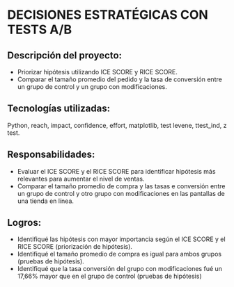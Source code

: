# DECISIONES ESTRATÉGICAS CON TESTS A/B
## Descripción del proyecto:
- Priorizar hipótesis utilizando ICE SCORE y RICE SCORE.
- Comparar el tamaño promedio del pedido y la tasa de conversión entre un grupo de control y un grupo con modificaciones.
## Tecnologías utilizadas:
Python, reach, impact, confidence, effort, matplotlib, test levene, ttest_ind, z test.
## Responsabilidades:
- Evaluar el ICE SCORE y el RICE SCORE para identificar hipótesis más relevantes para aumentar el nivel de ventas.
- Comparar el tamaño promedio de compra y las tasas e conversión entre un grupo de control y otro grupo con modificaciones en las pantallas de una tienda en línea.
## Logros:
- Identifiqué las hipótesis con mayor importancia según el ICE SCORE y el RICE SCORE (priorización de hipótesis).
- Identifiqué el tamaño promedio de compra es igual para ambos grupos (pruebas de hipótesis).
- Identifiqué que la tasa conversión del grupo con modificaciones fué un 17,66% mayor que en el grupo de control (pruebas de hipótesis)
